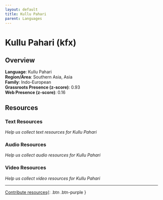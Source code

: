 ```yaml
---
layout: default
title: Kullu Pahari
parent: Languages
---
```


# Kullu Pahari (kfx)

## Overview

**Language**: Kullu Pahari  
**Region/Area**: Southern Asia, Asia  
**Family**: Indo-European  
**Grassroots Presence (z-score)**: 0.93  
**Web Presence (z-score)**: 0.16  

## Resources

### Text Resources
*Help us collect text resources for Kullu Pahari*

### Audio Resources
*Help us collect audio resources for Kullu Pahari*

### Video Resources
*Help us collect video resources for Kullu Pahari*

---

[Contribute resources](https://forms.office.com/e/1SfLJx3u1r){: .btn .btn-purple }
